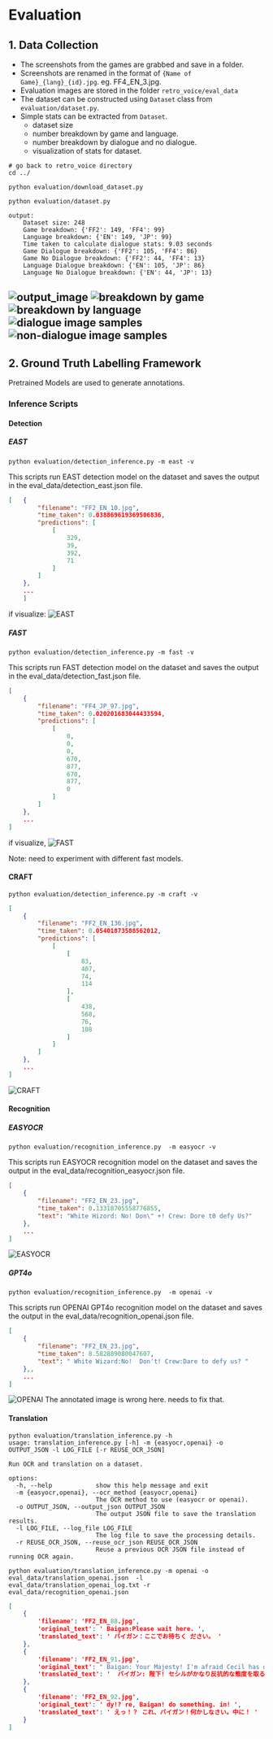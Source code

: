 # Evaluation 

## 1. Data Collection

- The screenshots from the games are grabbed and save in a folder. 
- Screenshots are renamed in the format of `{Name of Game}_{lang}_{id}.jpg`. eg. FF4_EN_3.jpg.
- Evaluation images are stored in the folder `retro_voice/eval_data`
- The dataset can be constructed using `Dataset` class from `evaluation/dataset.py`.
- Simple stats can be extracted from `Dataset`.
    - dataset size
    - number breakdown by game and language.
    - number breakdown by dialogue and no dialogue.
    - visualization of stats for dataset.

```shell
# go back to retro_voice directory
cd ../

python evaluation/download_dataset.py

```

```shell
python evaluation/dataset.py

output:
    Dataset size: 248
    Game breakdown: {'FF2': 149, 'FF4': 99}
    Language breakdown: {'EN': 149, 'JP': 99}
    Time taken to calculate dialogue stats: 9.03 seconds
    Game Dialogue breakdown: {'FF2': 105, 'FF4': 86}
    Game No Dialogue breakdown: {'FF2': 44, 'FF4': 13}
    Language Dialogue breakdown: {'EN': 105, 'JP': 86}
    Language No Dialogue breakdown: {'EN': 44, 'JP': 13}
```
![output_image](../assets/Figure_1.png)
![breakdown by game](../assets/Figure_2.png)
![breakdown by language](../assets/Figure_3.png)
![dialogue image samples](../assets/Figure_4.png)
![non-dialogue image samples](../assets/Figure_5.png)
-

## 2. Ground Truth Labelling Framework

Pretrained Models are used to generate annotations.
### Inference Scripts

#### Detection 

##### EAST

```shell
python evaluation/detection_inference.py -m east -v
```
This scripts run EAST detection model on the dataset and saves the output in the eval_data/detection_east.json file.
```json
[   {
        "filename": "FF2_EN_10.jpg",
        "time_taken": 0.038869619369506836,
        "predictions": [
            [
                329,
                39,
                392,
                71
            ]
        ]
    },
    ...
    ]
```
if visualize:
![EAST](../assets/Figure_7.png)

##### FAST

```shell
python evaluation/detection_inference.py -m fast -v
```
This scripts run FAST detection model on the dataset and saves the output in the eval_data/detection_fast.json file.
```json
[
    {
        "filename": "FF4_JP_97.jpg",
        "time_taken": 0.020201683044433594,
        "predictions": [
            [
                0,
                0,
                0,
                670,
                877,
                670,
                877,
                0
            ]
        ]
    },
    ...
]
```
if visualize,
![FAST](../assets/Figure_6.png)

Note: need to experiment with different fast models. 

#### CRAFT

```shell
python evaluation/detection_inference.py -m craft -v
```

```json
[
    {
        "filename": "FF2_EN_136.jpg",
        "time_taken": 0.05401873588562012,
        "predictions": [
            [
                [
                    83,
                    407,
                    74,
                    114
                ],
                [
                    438,
                    568,
                    76,
                    108
                ]
            ]
        ]
    },
    ...
]
```
![CRAFT](../assets/Figure_8.png)

#### Recognition

##### EASYOCR
```shell
python evaluation/recognition_inference.py  -m easyocr -v 
```
This scripts run EASYOCR recognition model on the dataset and saves the output in the eval_data/recognition_easyocr.json file.

```json
[
    {
        "filename": "FF2_EN_23.jpg",
        "time_taken": 0.13318705558776855,
        "text": "White Hizord: No! Don\" +! Crew: Dore t0 defy Us?"
    },
    ...
]
```
![EASYOCR](../assets/Figure_9.png)

##### GPT4o
```shell
python evaluation/recognition_inference.py  -m openai -v 
```
This scripts run OPENAI GPT4o recognition model on the dataset and saves the output in the eval_data/recognition_openai.json file.

```json
[
    {
        "filename": "FF2_EN_23.jpg",
        "time_taken": 8.582889080047607,
        "text": " White Wizard:No!  Don't! Crew:Dare to defy us? "
    },,
    ...
]
```
![OPENAI](../assets/Figure_10.png)
The annotated image is wrong here. needs to fix that. 

#### Translation

```shell
python evaluation/translation_inference.py -h
usage: translation_inference.py [-h] -m {easyocr,openai} -o OUTPUT_JSON -l LOG_FILE [-r REUSE_OCR_JSON]

Run OCR and translation on a dataset.

options:
  -h, --help            show this help message and exit
  -m {easyocr,openai}, --ocr_method {easyocr,openai}
                        The OCR method to use (easyocr or openai).
  -o OUTPUT_JSON, --output_json OUTPUT_JSON
                        The output JSON file to save the translation results.
  -l LOG_FILE, --log_file LOG_FILE
                        The log file to save the processing details.
  -r REUSE_OCR_JSON, --reuse_ocr_json REUSE_OCR_JSON
                        Reuse a previous OCR JSON file instead of running OCR again.
```

```shell
python evaluation/translation_inference.py -m openai -o eval_data/translation_openai.json  -l eval_data/translation_openai_log.txt -r eval_data/recognition_openai.json 
```


```json
[
    {
        'filename': 'FF2_EN_88.jpg', 
        'original_text': ' Baigan:Please wait here. ', 
        'translated_text': ' バイガン：ここでお待ちく ださい。 '
    }, 
    {
        'filename': 'FF2_EN_91.jpg', 
        'original_text': " Baigan: Your Majesty! I'm afraid Cecil has developed quite a rebellious air. ", 
        'translated_text': '  バイガン: 陛下! セシルがかなり反抗的な態度を取るようになったのではないかと心配です。  '
    }, 
    {
        'filename': 'FF2_EN_92.jpg', 
        'original_text': ' dy!? re, Baigan! do something. in! ', 
        'translated_text': ' えっ！？ これ、バイガン！何かしなさい。中に！ '
    }
]
```